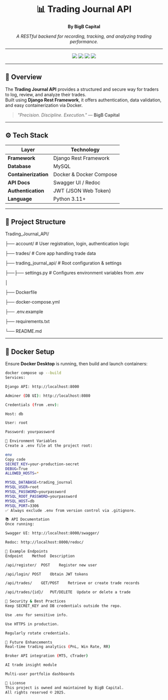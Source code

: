<h1 align="center">📊 Trading Journal API</h1>
<p align="center">
  <strong>By BigB Capital</strong>  
</p>
<p align="center">
  <em>A RESTful backend for recording, tracking, and analyzing trading performance.</em>
</p>

---

<p align="center">
  <img src="https://img.shields.io/badge/Django-5.0+-092E20?style=for-the-badge&logo=django&logoColor=white"/>
  <img src="https://img.shields.io/badge/MySQL-8.0-4479A1?style=for-the-badge&logo=mysql&logoColor=white"/>
  <img src="https://img.shields.io/badge/Docker-Desktop-2496ED?style=for-the-badge&logo=docker&logoColor=white"/>
  <img src="https://img.shields.io/badge/Backend-API-blue?style=for-the-badge"/>
</p>

---

## 🧭 Overview

The **Trading Journal API** provides a structured and secure way for traders to log, review, and analyze their trades.  
Built using **Django Rest Framework**, it offers authentication, data validation, and easy containerization via Docker.  

> _"Precision. Discipline. Execution."_ — **BigB Capital**

---

## ⚙️ Tech Stack

| Layer | Technology |
|-------|-------------|
| **Framework** | Django Rest Framework |
| **Database** | MySQL |
| **Containerization** | Docker & Docker Compose |
| **API Docs** | Swagger UI / Redoc |
| **Authentication** | JWT (JSON Web Token) |
| **Language** | Python 3.11+ |

---

## 🧩 Project Structure

Trading_Journal_API/


├── account/ # User registration, login, authentication logic

├── trades/ # Core app handling trade data

├── trading_journal_api/ # Root configuration & settings

 ├──├── settings.py # Configures environment variables from .env

│

├── Dockerfile

├── docker-compose.yml

├── .env.example

├── requirements.txt

└── README.md

---

## 🐳 Docker Setup

Ensure **Docker Desktop** is running, then build and launch containers:

```bash
docker compose up --build
Services:

Django API: http://localhost:8000

Adminer (DB UI): http://localhost:8080

Credentials (from .env):

Host: db

User: root

Password: yourpassword

🔐 Environment Variables
Create a .env file at the project root:

env
Copy code
SECRET_KEY=your-production-secret
DEBUG=True
ALLOWED_HOSTS=*

MYSQL_DATABASE=trading_journal
MYSQL_USER=root
MYSQL_PASSWORD=yourpassword
MYSQL_ROOT_PASSWORD=yourpassword
MYSQL_HOST=db
MYSQL_PORT=3306
✅ Always exclude .env from version control via .gitignore.

📚 API Documentation
Once running:

Swagger UI: http://localhost:8000/swagger/

Redoc: http://localhost:8000/redoc/

🔑 Example Endpoints
Endpoint	Method	Description

/api/register/	POST	Register new user

/api/login/	POST	Obtain JWT tokens

/api/trades/	GET/POST	Retrieve or create trade records

/api/trades/{id}/	PUT/DELETE	Update or delete a trade

🧠 Security & Best Practices
Keep SECRET_KEY and DB credentials outside the repo.

Use .env for sensitive info.

Use HTTPS in production.

Regularly rotate credentials.

🚀 Future Enhancements
Real-time trading analytics (PnL, Win Rate, RR)

Broker API integration (MT5, cTrader)

AI trade insight module

Multi-user portfolio dashboards

🧾 License
This project is owned and maintained by BigB Capital.
All rights reserved © 2025.

